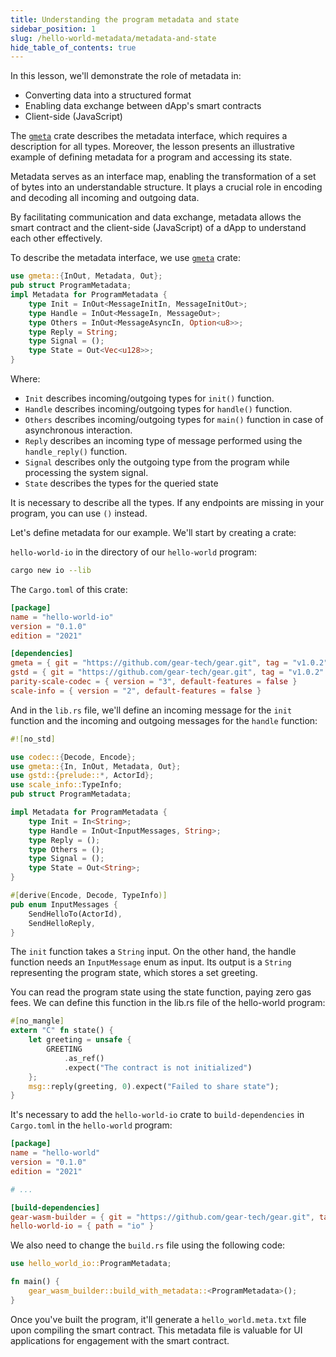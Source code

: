 ```yaml
---
title: Understanding the program metadata and state
sidebar_position: 1
slug: /hello-world-metadata/metadata-and-state
hide_table_of_contents: true
---
```


In this lesson, we'll demonstrate the role of metadata in:

- Converting data into a structured format
- Enabling data exchange between dApp's smart contracts
- Client-side (JavaScript)

The [`gmeta`](https://docs.gear.rs/gmeta/) crate describes the metadata interface, which requires a description for all types. Moreover, the lesson presents an illustrative example of defining metadata for a program and accessing its state.

Metadata serves as an interface map, enabling the transformation of a set of bytes into an understandable structure. It plays a crucial role in encoding and decoding all incoming and outgoing data.

By facilitating communication and data exchange, metadata allows the smart contract and the client-side (JavaScript) of a dApp to understand each other effectively.

To describe the metadata interface, we use [`gmeta`](https://docs.gear.rs/gmeta/) crate:

```rust
use gmeta::{InOut, Metadata, Out};
pub struct ProgramMetadata;
impl Metadata for ProgramMetadata {
    type Init = InOut<MessageInitIn, MessageInitOut>;
    type Handle = InOut<MessageIn, MessageOut>;
    type Others = InOut<MessageAsyncIn, Option<u8>>;
    type Reply = String;
    type Signal = ();
    type State = Out<Vec<u128>>;
}
```

Where:

- `Init` describes incoming/outgoing types for `init()` function.
- `Handle` describes incoming/outgoing types for `handle()` function.
- `Others` describes incoming/outgoing types for `main()` function in case of asynchronous interaction.
- `Reply` describes an incoming type of message performed using the `handle_reply()` function.
- `Signal` describes only the outgoing type from the program while processing the system signal.
- `State` describes the types for the queried state

It is necessary to describe all the types. If any endpoints are missing in your program, you can use `()` instead.

Let's define metadata for our example. We'll start by creating a crate:

`hello-world-io` in the directory of our `hello-world` program:

```bash
cargo new io --lib
```

The `Cargo.toml` of this crate:

```toml title="io/Cargo.toml"
[package]
name = "hello-world-io"
version = "0.1.0"
edition = "2021"

[dependencies]
gmeta = { git = "https://github.com/gear-tech/gear.git", tag = "v1.0.2" }
gstd = { git = "https://github.com/gear-tech/gear.git", tag = "v1.0.2" }
parity-scale-codec = { version = "3", default-features = false }
scale-info = { version = "2", default-features = false }
```

And in the `lib.rs` file, we'll define an incoming message for the `init` function and the incoming and outgoing messages for the `handle` function:

```rust title="hello-world-io/src/lib.rs"
#![no_std]

use codec::{Decode, Encode};
use gmeta::{In, InOut, Metadata, Out};
use gstd::{prelude::*, ActorId};
use scale_info::TypeInfo;
pub struct ProgramMetadata;

impl Metadata for ProgramMetadata {
    type Init = In<String>;
    type Handle = InOut<InputMessages, String>;
    type Reply = ();
    type Others = ();
    type Signal = ();
    type State = Out<String>;
}

#[derive(Encode, Decode, TypeInfo)]
pub enum InputMessages {
    SendHelloTo(ActorId),
    SendHelloReply,
}
```

The `init` function takes a `String` input. On the other hand, the handle function needs an `InputMessage` enum as input. Its output is a `String` representing the program state, which stores a set greeting.

You can read the program state using the state function, paying zero gas fees. We can define this function in the lib.rs file of the hello-world program:

```rust title="hello-world/src/lib.rs"
#[no_mangle]
extern "C" fn state() {
    let greeting = unsafe {
        GREETING
            .as_ref()
            .expect("The contract is not initialized")
    };
    msg::reply(greeting, 0).expect("Failed to share state");
}
```

It's necessary to add the `hello-world-io` crate to `build-dependencies` in `Cargo.toml` in the `hello-world` program:

```toml title="hello-world/Cargo.toml"
[package]
name = "hello-world"
version = "0.1.0"
edition = "2021"

# ...

[build-dependencies]
gear-wasm-builder = { git = "https://github.com/gear-tech/gear.git", tag = "v1.0.2", features = ["wasm-opt"] }
hello-world-io = { path = "io" }
```

We also need to change the `build.rs` file using the following code:

```rust title="hello-world/build.rs"
use hello_world_io::ProgramMetadata;

fn main() {
    gear_wasm_builder::build_with_metadata::<ProgramMetadata>();
}
```

Once you've built the program, it'll generate a `hello_world.meta.txt` file upon compiling the smart contract. This metadata file is valuable for UI applications for engagement with the smart contract.
